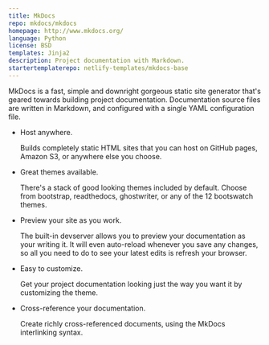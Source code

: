 ```yaml
---
title: MkDocs
repo: mkdocs/mkdocs
homepage: http://www.mkdocs.org/
language: Python
license: BSD
templates: Jinja2
description: Project documentation with Markdown.
startertemplaterepo: netlify-templates/mkdocs-base
---
```


MkDocs is a fast, simple and downright gorgeous static site generator that's geared towards building project documentation. Documentation source files are written in Markdown, and configured with a single YAML configuration file.

*   Host anywhere.

    Builds completely static HTML sites that you can host on GitHub pages, Amazon S3, or anywhere else you choose.

*   Great themes available.

    There's a stack of good looking themes included by default. Choose from bootstrap, readthedocs, ghostwriter, or any of the 12 bootswatch themes.

*   Preview your site as you work.

    The built-in devserver allows you to preview your documentation as your writing it. It will even auto-reload whenever you save any changes, so all you need to do to see your latest edits is refresh your browser.

*   Easy to customize.

    Get your project documentation looking just the way you want it by customizing the theme.

*   Cross-reference your documentation.

    Create richly cross-referenced documents, using the MkDocs interlinking syntax.
